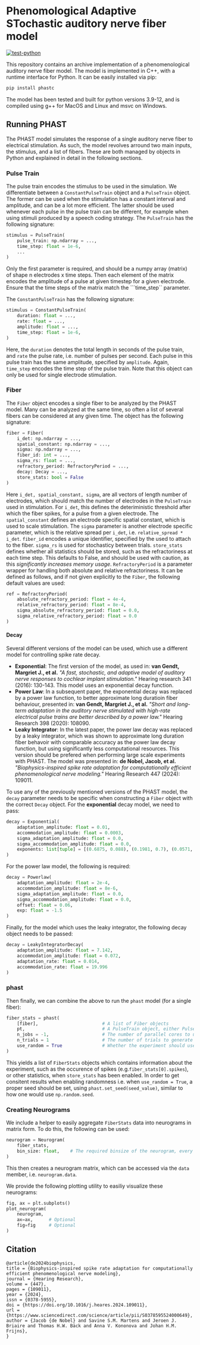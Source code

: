 # Phenomological Adaptive STochastic auditory nerve fiber model

[![test-python](https://github.com/jacobdenobel/PHAST/actions/workflows/test.yml/badge.svg)](https://github.com/jacobdenobel/PHAST/actions/workflows/test.yml)

This repository contains an archive implementation of a phenomenological auditory nerve fiber model. The model is implemented in C++, with a runtime interface for Python. It can be easily installed via pip:
```bash
pip install phastc
```

The model has been tested and built for python versions 3.9-12, and is compiled using g++ for MacOS and Linux and msvc on Windows. 


## Running PHAST
The PHAST model simulates the response of a single auditory nerve fiber to electrical stimulation. As such, the model revolves arround two main inputs, the stimulus, and a list of fibers. These are both managed by objects in Python and explained in detail in the following sections.

### Pulse Train
The pulse train encodes the stimulus to be used in the simulation. We differentiate between a ```ConstantPulseTrain``` object and a ```PulseTrain``` object. The former can be used when the stimulation has a constant interval and amplitude, and can be a lot more efficient. The latter should be used whenever each pulse in the pulse train can be different, for example when using stimuli produced by a speech coding strategy. The ```PulseTrain``` has the following signature:

```python
stimulus = PulseTrain(
    pulse_train: np.ndarray = ...,
    time_step: float = 1e-6,
    ...
)
```
Only the first parameter is required, and should be a numpy array (matrix) of shape n electrodes x time steps. Then each element of the matrix encodes the amplitude of a pulse at given timestep for a given electrode. Ensure that the time steps of the matrix match the ```time_step`` parameter. 

The ```ConstantPulseTrain``` has the following signature:

```python
stimulus = ConstantPulseTrain(
    duration: float = ...,
    rate: float = ...,
    amplitude: float = ...,
    time_step: float = 1e-6,
)
```
Here, the ```duration``` denotes the total length in seconds of the pulse train, and ```rate``` the pulse rate, i.e. number of pulses per second. Each pulse in this pulse train has the same amplitude, specified by ```amplitude```. Again, ```time_step``` encodes the time step of the pulse train. Note that this object can only be used for single electrode stimulation. 


### Fiber
The ```Fiber``` object encodes a single fiber to be analyzed by the PHAST model. Many can be analyzed at the same time, so often a list of several fibers can be considered at any given time. The object has the following signature:

```python
fiber = Fiber(
    i_det: np.ndarray = ...,
    spatial_constant: np.ndarray = ...,
    sigma: np.ndarray = ...,
    fiber_id: int = ...,
    sigma_rs: float = ...,
    refractory_period: RefractoryPeriod = ...,
    decay: Decay = ...,
    store_stats: bool = False
)
```
Here ```i_det, spatial_constant, sigma```, are all vectors of length number of electrodes, which should match the number of electrodes in the ```PulseTrain``` used in stimulation. For ```i_det```, this defines the deteriministic threshold after which the fiber spikes, for a pulse from a given electrode. The ```spatial_constant``` defines an electrode specific spatial constant, which is used to scale stimulation. The ```sigma``` parameter is another electrode specific parameter, which is the relative spread per ```i_det```, i.e. ```relative_spread * i_det```. ```fiber_id``` encodes a unique identifier, specified by the used to attach to the fiber. ```sigma_rs``` is used for stochasticy between trials. ```store_stats``` defines whether all statistics should be stored, such as the refractoriness at each time step. This defaults to False, and should be used with caution, as this *significantly increases memory usage*.
```RefractoryPeriod``` is a parameter wrapper for handling both absolute and relative refractoriness. It can be defined as follows, and if not given explicitly to the ```Fiber```, the following default values are used:

```python
ref = RefractoryPeriod(
    absolute_refractory_period: float = 4e-4,
    relative_refractory_period: float = 8e-4,
    sigma_absolute_refractory_period: float = 0.0,
    sigma_relative_refractory_period: float = 0.0
)
```

#### Decay
Several different versions of the model can be used, which use a different model for controlling spike rate decay.
- __Exponential__: The first version of the model, as used in: __van Gendt, Margriet J., et al.__ *"A fast, stochastic, and adaptive model of auditory nerve responses to cochlear implant stimulation."* Hearing research 341 (2016): 130-143. This model uses an exponential decay function. 
- __Power Law__: In a subsequent paper, the exponential decay was replaced by a power law function, to better approximate long duratioin fiber behaviour, presented in: __van Gendt, Margriet J., et al.__ _"Short and long-term adaptation in the auditory nerve stimulated with high-rate electrical pulse trains are better described by a power law."_ Hearing Research 398 (2020): 108090.
- __Leaky Integrator__: In the latest paper, the power law decay was replaced by a leaky integrator, which was shown to approximate long duration fiber behavoir with comparable accuracy as the power law decay function, but using significantly less computational resources. This version should be prefered when performing large scale experiments with PHAST. The model was presented in: __de Nobel, Jacob, et al.__ _"Biophysics-inspired spike rate adaptation for computationally efficient phenomenological nerve modeling."_ Hearing Research 447 (2024): 109011.

To use any of the previously mentioned versions of the PHAST model, the ```decay``` parameter needs to be specific when constructing a ```Fiber``` object with the correct ```Decay``` object. For the __exponential__ decay model, we need to pass:
```python
decay = Exponential(
    adaptation_amplitude: float = 0.01,
    accommodation_amplitude: float = 0.0003,
    sigma_adaptation_amplitude: float = 0.0,
    sigma_accommodation_amplitude: float = 0.0,
    exponents: list[tuple] = [(0.6875, 0.088), (0.1981, 0.7), (0.0571, 5.564)],
)
```
For the power law model, the following is required:
```python
decay = Powerlaw(
    adaptation_amplitude: float = 2e-4,
    accommodation_amplitude: float = 8e-6,
    sigma_adaptation_amplitude: float = 0.0,
    sigma_accommodation_amplitude: float = 0.0,
    offset: float = 0.06,
    exp: float = -1.5
)
```
Finally, for the model which uses the leaky integrator, the following decay object needs to be passed:
```python
decay = LeakyIntegratorDecay(
    adaptation_amplitude: float = 7.142,
    accommodation_amplitude: float = 0.072,
    adaptation_rate: float = 0.014,
    accommodation_rate: float = 19.996
)
```

### phast
Then finally, we can combine the above to run the ```phast``` model (for a single fiber):
```python
fiber_stats = phast(
    [fiber],                        # A list of Fiber objects
    pt,                             # A PulseTrain object, either PulseTrain or ConstantPulseTrain
    n_jobs = -1,                    # The number of parallel cores to use (-1 is all available)
    n_trials = 1                    # The number of trials to generate for each fiber
    use_random = True               # Whether the experiment should use randomness
)
```
This yields a list of ```FiberStats``` objects which contains information about the experiment, such as the occurence of spikes (e.g.```fiber_stats[0].spikes```), or other statistics, when ```store_stats``` has been enabled. In order to get consitent results when enabling randomness i.e. when ```use_random = True```, a proper seed should be set, using ```phast.set_seed(seed_value)```, similar to how one would use ```np.random.seed```.

### Creating Neurograms
We include a helper to easily aggregate ```FiberStats``` data into neurograms in matrix form. To do this, the following can be used:
```python
neurogram = Neurogram(
    fiber_stats, 
    bin_size: float,    # The required binsize of the neurogram, every spike falling in the bin is summed
)
```
This then creates a neurogram matrix, which can be accessed via the ```data``` member, i.e. ```neurogram.data```.

We provide the following plotting utility to easiliy visualize these neurograms:
```python
fig, ax = plt.subplots()
plot_neurogram(
    neurogram,
    ax=ax,      # Optional
    fig=fig     # Optional
)
```


## Citation

```
@article{de2024biophysics,
title = {Biophysics-inspired spike rate adaptation for computationally efficient phenomenological nerve modeling},
journal = {Hearing Research},
volume = {447},
pages = {109011},
year = {2024},
issn = {0378-5955},
doi = {https://doi.org/10.1016/j.heares.2024.109011},
url = {https://www.sciencedirect.com/science/article/pii/S0378595524000649},
author = {Jacob {de Nobel} and Savine S.M. Martens and Jeroen J. Briaire and Thomas H.W. Bäck and Anna V. Kononova and Johan H.M. Frijns},
}
```